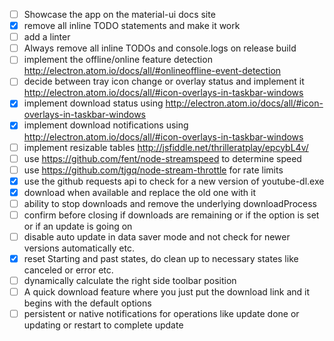 - [ ] Showcase the app on the material-ui docs site
- [x] remove all inline TODO statements and make it work
- [ ] add a linter
- [ ] Always remove all inline TODOs and console.logs on release build
- [ ] implement the offline/online feature detection http://electron.atom.io/docs/all/#onlineoffline-event-detection
- [ ] decide between tray icon change or overlay status and implement it http://electron.atom.io/docs/all/#icon-overlays-in-taskbar-windows
- [x] implement download status using http://electron.atom.io/docs/all/#icon-overlays-in-taskbar-windows
- [x] implement download notifications using http://electron.atom.io/docs/all/#icon-overlays-in-taskbar-windows
- [ ] implement resizable tables http://jsfiddle.net/thrilleratplay/epcybL4v/
- [ ] use https://github.com/fent/node-streamspeed to determine speed
- [ ] use https://github.com/tjgq/node-stream-throttle for rate limits
- [x] use the github requests api to check for a new version of youtube-dl.exe
- [x] download when available and replace the old one with it
- [ ] ability to stop downloads and remove the underlying downloadProcess
- [ ] confirm before closing if downloads are remaining or if the option is set or if an update is going on
- [ ] disable auto update in data saver mode and not check for newer versions automatically etc.
- [x] reset Starting and past states, do clean up to necessary states like canceled or error etc.
- [ ] dynamically calculate the right side toolbar position
- [ ] A quick download feature where you just put the download link and it begins with the default options
- [ ] persistent or native notifications for operations like update done or updating or restart to complete update
